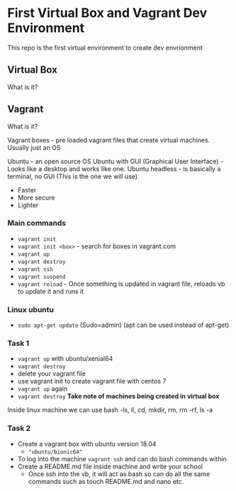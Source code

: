 # First Virtual Box and Vagrant Dev Environment
This repo is the first virtual environment to create dev envrionment

## Virtual Box
What is it?

## Vagrant
What is it?

Vagrant boxes - pre loaded vagrant files that create virtual machines. Usually just an OS

Ubuntu - an open source OS
Ubuntu with GUI (Graphical User Interface) - Looks like a desktop and works like one.
Ubuntu headless - is basically a terminal, no GUI (This is the one we will use)
- Faster
- More secure
- Lighter

### Main commands 
- `vagrant init`
- `vagrant init <box>` - search for boxes in vagrant.com
- `vagrant up`
- `vagrant destroy`
- `vagrant ssh`
- `vagrant suspend`
- `vagrant reload` - Once something is updated in vagrant file, reloads vb to update it and runs it 

### Linux ubuntu
- `sudo apt-get update` (Sudo=admin) (apt can be used instead of apt-get)

### Task 1
- `vagrant up` with ubuntu/xenial64
- `vagrant destroy`
- delete your vagrant file
- use vagrant init to create vagrant file with centos 7
- `vagrant up` again
- `vagrant destroy`
**Take note of machines being created in virtual box**

Inside linux machine we can use bash
-ls, ll, cd, mkdir, rm, rm -rf, ls -a


### Task 2 
- Create a vagrant box with ubuntu version 18.04
  - `"ubuntu/bionic64"`
- To log into the machine `vagrant ssh` and can do bash commands within
- Create a README.md file inside machine and write your school
  - Once ssh into the vb, it will act as bash so can do all the same commands such as touch README.md and nano etc.